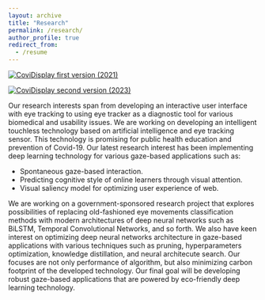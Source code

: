 ```yaml
---
layout: archive
title: "Research"
permalink: /research/
author_profile: true
redirect_from:
  - /resume
---
```



[![CoviDisplay first version (2021)](https://img.youtube.com/vi/ApU1MEdvkPI/0.jpg)](https://www.youtube.com/watch?v=ApU1MEdvkPI)

[![CoviDisplay second version (2023)](https://img.youtube.com/vi/WYedQ0HJaWY/0.jpg)](https://www.youtube.com/watch?v=WYedQ0HJaWY)


Our research interests span from developing an interactive user interface with eye tracking to using eye tracker as a diagnostic tool for various biomedical and usability issues. We are working on developing an intelligent touchless technology based on artificial intelligence and eye tracking sensor. This technology is promising for public health education and prevention of Covid-19. Our latest research interest has been implementing deep learning technology for various gaze-based applications such as:
- Spontaneous gaze-based interaction.
- Predicting cognitive style of online learners through visual attention.
- Visual saliency model for optimizing user experience of web.

We are working on a government-sponsored research project that explores possibilities of replacing old-fashioned eye movements classification methods with modern architectures of deep neural networks such as BiLSTM, Temporal Convolutional Networks, and so forth. We also have keen interest on optimizing deep neural networks architecture in gaze-based applications with various techniques such as pruning, hyperparameters optimization, knowledge distillation, and neural architecute search. Our focuses are not only performance of algorithm, but also minimizing carbon footprint of the developed technology. Our final goal will be developing robust gaze-based applications that are powered by eco-friendly deep learning technology.
